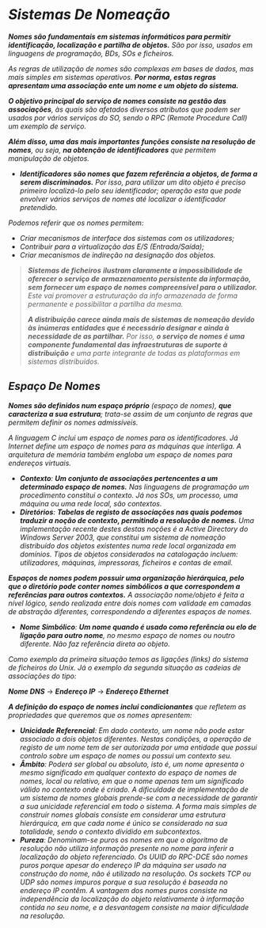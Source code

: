 # *Sistemas De Nomeação*
****Nomes são fundamentais em sistemas informáticos para permitir identificação, localização e partilha de objetos.*** São por isso, usados em linguagens de programação, BDs, SOs e ficheiros.*

*As regras de utilização de nomes são complexas em bases de dados, mas mais simples em sistemas operativos. ***Por norma, estas regras apresentam uma associação ente um nome e um objeto do sistema.****

****O objetivo principal do serviço de nomes consiste na gestão das associações***, às quais são afetados diversos atributos que podem ser usados por vários serviços do SO, sendo o RPC (Remote Procedure Call) um exemplo de serviço.*

****Além disso, uma das mais importantes funções consiste na resolução de nomes***, ou seja, ***na obtenção de identificadores*** que permitem manipulação de objetos.*
 - ****Identificadores são nomes que fazem referência a objetos, de forma a serem discriminados.*** Por isso, para utilizar um dito objeto é preciso primeiro localizá-lo pelo seu identificador; operação esta que pode envolver vários serviços de nomes até localizar o identificador pretendido.*

*Podemos referir que os nomes permitem:*
 - *Criar mecanismos de interface dos sistemas com os utilizadores;*
 - *Contribuir para a virtualização das E/S (Entrada/Saída);*
 - *Criar mecanismos de indireção na designação dos objetos.*

> ****Sistemas de ficheiros*** ***ilustram claramente a impossibilidade de oferecer o serviço de armazenamento persistente da informação, sem fornecer um espaço de nomes compreensível para o utilizador.*** Este vai promover a estruturação da info armazenada de forma permanente e possibilitar a partilha da mesma.*
> 
> ****A distribuição carece ainda mais de sistemas de nomeação devido às inúmeras entidades que é necessário designar e ainda à necessidade de as partilhar.*** Por isso, ***o serviço de nomes é uma componente fundamental das infraestruturas de suporte à distribuição*** e uma parte integrante de todas as plataformas em sistemas distribuídos.*

## *Espaço De Nomes*
****Nomes são definidos num espaço próprio*** (espaço de nomes), ***que caracteriza a sua estrutura***; trata-se assim de um conjunto de regras que permitem definir os nomes admissíveis.*

*A linguagem C inclui um espaço de nomes para os identificadores. Já Internet define um espaço de nomes para as máquinas que interliga. A arquitetura de memória também engloba um espaço de nomes para endereços virtuais.*

 - ****Contexto***: ***Um conjunto de associações pertencentes a um determinado espaço de nomes.*** Nas linguagens de programação um procedimento constitui o contexto. Já nos SOs, um processo, uma máquina ou uma rede local, são contextos.*
 - ****Diretórios***: ***Tabelas de registo de associações nas quais podemos traduzir a noção de contexto, permitindo a resolução de nomes.*** Uma implementação recente destes destas noções é a Active Directory do Windows Server 2003, que constitui um sistema de nomeação distribuído dos objetos existentes numa rede local organizada em domínios. Tipos de objetos considerados na catalogação incluem: utilizadores, máquinas, impressoras, ficheiros e contas de email.*

****Espaços de nomes podem possuir uma organização hierárquica, pelo que o 
diretório pode conter nomes simbólicos a que correspondem a referências 
para outros contextos.*** A associação nome/objeto é feita a nível lógico, 
sendo realizada entre dois nomes com validade em camadas de abstração 
diferentes, correspondendo a diferentes espaços de nomes.*

 - ****Nome Simbólico***: ***Um nome quando é usado como referência ou elo de
ligação para outro nome***, no mesmo espaço de nomes ou noutro diferente. 
Não faz referência direta ao objeto.*

*Como exemplo da primeira situação temos as ligações (links) do sistema de ficheiros do Unix. Já o exemplo da segunda situação as cadeias de associações do tipo:*

***Nome DNS*** → ***Endereço IP*** → ***Endereço Ethernet***

****A definição do espaço de nomes inclui condicionantes*** que refletem as 
propriedades que queremos que os nomes apresentem:*

 - ****Unicidade Referencial***: Em dado contexto, um nome não pode estar associado a dois objetos diferentes. Nestas condições, a operação de registo de um nome tem de ser autorizada por uma entidade que possui controlo sobre um espaço de nomes ou possui um contexto seu.*
 - ****Âmbito***: Poderá ser global ou absoluto, isto é, um nome apresenta o mesmo significado em qualquer contexto do espaço de nomes de nomes, local ou relativo, em que o nome apenas tem um significado válido no contexto onde é criado. A dificuldade de implementação de um sistema de nomes globais prende-se com a necessidade de garantir a sua unicidade referencial em todo o sistema. A forma mais simples de construir nomes globais consiste em considerar uma estrutura hierárquica, em que cada nome é único se considerado na sua totalidade, sendo o contexto dividido em subcontextos.*
 - ****Pureza***: Denominam-se puros os nomes em que o algoritmo de resolução não utiliza informação presente no nome para inferir a localização do objeto referenciado. Os UUID do RPC-DCE são nomes puros porque apesar do endereço IP da máquina ser usado na construção do nome, não é utilizado na resolução. Os sockets TCP ou UDP são nomes impuros porque a sua resolução é baseada no endereço IP contêm. A vantagem dos nomes puros consiste na independência da localização do objeto relativamente à informação contida no seu nome, e a desvantagem consiste na maior dificuldade na resolução.*